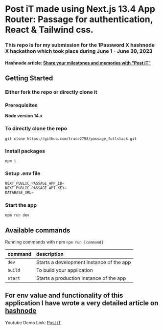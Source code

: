 # Post iT made using Next.js 13.4 App Router: Passage for authentication, React & Tailwind css.

### This repo is for my submission for the 1Password X hashnode X hackathon which took place during June 1 - June 30, 2023

#### Hashnode article: [Share your milestones and memories with "Post iT"](https://shreyas-chaliha.hashnode.dev/share-your-milestones-and-memories-with-post-it) 

## Getting Started

### Either fork the repo or directly clone it

### Prerequisites

**Node version 14.x**

### To directly clone the repo

```shell
git clone https://github.com/trace2798/passage_fullstack.git
```

### Install packages

```shell
npm i
```

### Setup .env file

```js
NEXT_PUBLIC_PASSAGE_APP_ID=
NEXT_PUBLIC_PASSAGE_API_KEY=
DATABASE_URL=
```

### Start the app

```shell
npm run dev
```

## Available commands

Running commands with npm `npm run [command]`

| command         | description                              |
| :-------------- | :--------------------------------------- |
| `dev`           | Starts a development instance of the app |
| `build`         | To build your application                |
| `start`         | Starts a production  instance of the app |

## For env value and functionality of this application I have wrote a very detailed article on [hashnode](https://shreyas-chaliha.hashnode.dev/share-your-milestones-and-memories-with-post-it)


Youtube Demo Link: [Post iT](https://www.youtube.com/watch?v=NE7nh9qsQVw)
